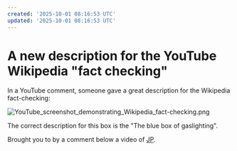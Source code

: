 ```yaml
---
created: '2025-10-01 08:16:53 UTC'
updated: '2025-10-01 08:16:53 UTC'
---
```


# A new description for the YouTube Wikipedia "fact checking"

In a YouTube comment, someone gave a great description for the Wikipedia fact-checking:

![YouTube_screenshot_demonstrating_Wikipedia_fact-checking.png](/files/ce94431fd8117f45)

The correct description for this box is the "The blue box of gaslighting".

Brought you to by a comment below a video of [JP](https://www.youtube.com/watch?v=asSuUHaEE9k).


